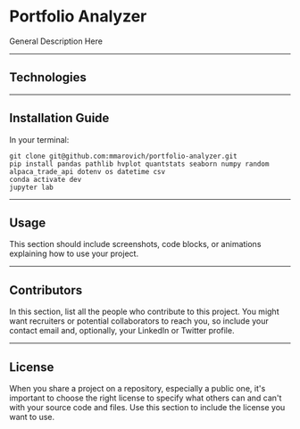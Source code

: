 # Portfolio Analyzer

General Description Here

---

## Technologies



---

## Installation Guide

In your terminal:
```console
git clone git@github.com:mmarovich/portfolio-analyzer.git
pip install pandas pathlib hvplot quantstats seaborn numpy random alpaca_trade_api dotenv os datetime csv
conda activate dev
jupyter lab
```

---

## Usage

This section should include screenshots, code blocks, or animations explaining how to use your project.

---

## Contributors

In this section, list all the people who contribute to this project. You might want recruiters or potential collaborators to reach you, so include your contact email and, optionally, your LinkedIn or Twitter profile.

---

## License

When you share a project on a repository, especially a public one, it's important to choose the right license to specify what others can and can't with your source code and files. Use this section to include the license you want to use.


